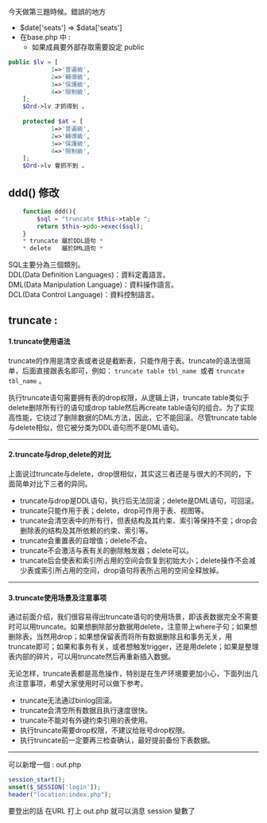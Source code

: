 今天做第三題時候。錯誤的地方 
* $date['seats'] => $data['seats'] 
* 在base.php 中 :
	* 如果成員要外部存取需要設定 public
```php
public $lv = [
            1=>'普遍級',        
            2=>'輔導級',        
            3=>'保護級',        
            4=>'限制級',        
    ];
    $Ord->lv 才抓得到 。
    
    protected $at = [
            1=>'普遍級',        
            2=>'輔導級',        
            3=>'保護級',        
            4=>'限制級',        
    ];
    $Ord->lv 會抓不到 。
```

## ddd() 修改
```php
    function ddd(){
        $sql = "truncate $this->table ";
        return $this->pdo->exec($sql);
    }
    * truncate 屬於DDL語句 *
    * delete   屬於DML語句 *
```
SQL主要分為三個類別。  
DDL(Data Definition Languages)：資料定義語言。  
DML(Data Manipulation Language)：資料操作語言。  
DCL(Data Control Language)：資料控制語言。

## truncate :

#### 1.truncate使用语法

truncate的作用是清空表或者说是截断表，只能作用于表。truncate的语法很简单，后面直接跟表名即可，例如： `truncate table tbl_name`  或者 `truncate tbl_name` 。

执行truncate语句需要拥有表的drop权限，从逻辑上讲，truncate table类似于delete删除所有行的语句或drop table然后再create table语句的组合。为了实现高性能，它绕过了删除数据的DML方法，因此，它不能回滚。尽管truncate table与delete相似，但它被分类为DDL语句而不是DML语句。

---

#### 2.truncate与drop,delete的对比

上面说过truncate与delete，drop很相似，其实这三者还是与很大的不同的，下面简单对比下三者的异同。

- truncate与drop是DDL语句，执行后无法回滚；delete是DML语句，可回滚。
- truncate只能作用于表；delete，drop可作用于表、视图等。
- truncate会清空表中的所有行，但表结构及其约束、索引等保持不变；drop会删除表的结构及其所依赖的约束、索引等。
- truncate会重置表的自增值；delete不会。
- truncate不会激活与表有关的删除触发器；delete可以。
- truncate后会使表和索引所占用的空间会恢复到初始大小；delete操作不会减少表或索引所占用的空间，drop语句将表所占用的空间全释放掉。

---

#### 3.truncate使用场景及注意事项

通过前面介绍，我们很容易得出truncate语句的使用场景，即该表数据完全不需要时可以用truncate。如果想删除部分数据用delete，注意带上where子句；如果想删除表，当然用drop；如果想保留表而将所有数据删除且和事务无关，用truncate即可；如果和事务有关，或者想触发trigger，还是用delete；如果是整理表内部的碎片，可以用truncate然后再重新插入数据。

无论怎样，truncate表都是高危操作，特别是在生产环境要更加小心，下面列出几点注意事项，希望大家使用时可以做下参考。

- truncate无法通过binlog回滚。
- truncate会清空所有数据且执行速度很快。
- truncate不能对有外键约束引用的表使用。
- 执行truncate需要drop权限，不建议给账号drop权限。
- 执行truncate前一定要再三检查确认，最好提前备份下表数据。
- ---
可以新增一個 : out.php
```php
session_start();
unset($_SESSION['login']);
header("location:index.php");
```
要登出的話 在URL 打上 out.php 就可以消息 session 變數了